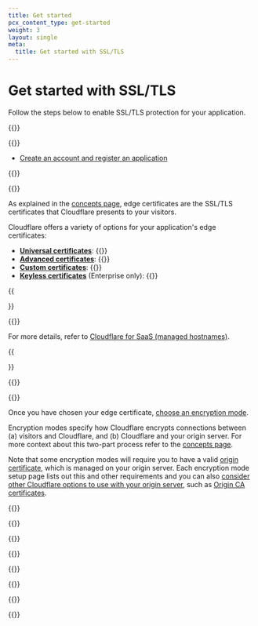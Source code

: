 ```yaml
---
title: Get started
pcx_content_type: get-started
weight: 3
layout: single
meta:
  title: Get started with SSL/TLS
---
```


# Get started with SSL/TLS

Follow the steps below to enable SSL/TLS protection for your application.

{{<tutorial>}}

{{<tutorial-prereqs>}}

- [Create an account and register an application]((/fundamentals/setup/))

{{</tutorial-prereqs>}}



{{<tutorial-step title="Choose an edge certificate" >}}

As explained in the [concepts page](/ssl/concepts/#ssltls-certificate), edge certificates are the SSL/TLS certificates that Cloudflare presents to your visitors.

Cloudflare offers a variety of options for your application's edge certificates:

- [**Universal certificates**](/ssl/edge-certificates/universal-ssl/): {{<render file="_universal-ssl-definition.md">}}
- [**Advanced certificates**](/ssl/edge-certificates/advanced-certificate-manager/): {{<render file="_acm-definition.md">}}
- [**Custom certificates**](/ssl/edge-certificates/custom-certificates/): {{<render file="_custom-certificates-definition.md">}}
- [**Keyless certificates**](/ssl/keyless-ssl/) (Enterprise only): {{<render file="_keyless-ssl-definition.md">}}

{{<Aside type="note" header="Note:">}}

{{<render file="_ssl-for-saas-definition.md" productFolder="cloudflare-for-platforms" >}}

For more details, refer to [Cloudflare for SaaS (managed hostnames)](/cloudflare-for-platforms/cloudflare-for-saas/security/certificate-management/).

{{</Aside>}}

{{</tutorial-step>}}

{{<tutorial-step title="Choose your encryption mode" >}}

Once you have chosen your edge certificate, [choose an encryption mode](/ssl/origin-configuration/ssl-modes/).

Encryption modes specify how Cloudflare encrypts connections between (a) visitors and Cloudflare, and (b) Cloudflare and your origin server. For more context about this two-part process refer to the [concepts page](/ssl/concepts/#ssltls-certificate).

Note that some encryption modes will require you to have a valid [origin certificate](/ssl/concepts/#origin-certificate), which is managed on your origin server. Each encryption mode setup page lists out this and other requirements and you can also [consider other Cloudflare options to use with your origin server](/ssl/origin-configuration/), such as [Origin CA certificates](/ssl/origin-configuration/origin-ca/).

{{</tutorial-step>}}

{{<tutorial-step title="Enforce HTTPS connections" >}}

{{<render file="_enforce-https-recommendation.md">}}

{{</tutorial-step>}}

{{<tutorial-step title="Enable additional features" optional=true >}}

{{<render file="_get-started-additional-features.md">}}

{{</tutorial-step>}}

{{</tutorial>}}